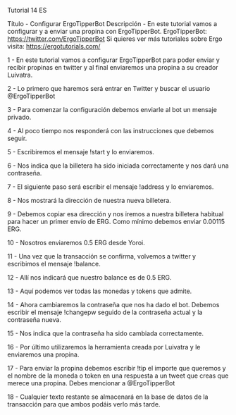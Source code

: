 Tutorial 14 ES

Título - Configurar ErgoTipperBot
Descripción - En este tutorial vamos a configurar y a enviar una propina con ErgoTipperBot. ErgoTipperBot: https://twitter.com/ErgoTipperBot
Si quieres ver más tutoriales sobre Ergo visita: https://ergotutorials.com/

1 - En este tutorial vamos a configurar ErgoTipperBot para poder enviar y recibir propinas en twitter y al final enviaremos una propina a su creador Luivatra.

2 - Lo primero que haremos será entrar en Twitter y buscar el usuario @ErgoTipperBot

3 - Para comenzar la configuración debemos enviarle al bot un mensaje privado.

4 - Al poco tiempo nos responderá con las instrucciones que debemos seguir. 

5 - Escribiremos el mensaje !start y lo enviaremos.

6 - Nos indica que la billetera ha sido iniciada correctamente y nos dará una contraseña. 

7 - El siguiente paso será escribir el mensaje !address y lo enviaremos.

8 - Nos mostrará la dirección de nuestra nueva billetera.

9 - Debemos copiar esa dirección y nos iremos a nuestra billetera habitual para hacer un primer envío de ERG. Como mínimo debemos enviar 0.00115 ERG.

10 - Nosotros enviaremos 0.5 ERG desde Yoroi.

11 - Una vez que la transacción se confirma, volvemos a twitter y escribimos el mensaje !balance. 

12 - Allí nos indicará que nuestro balance es de 0.5 ERG.

13 - Aquí podemos ver todas las monedas y tokens que admite.

14 - Ahora cambiaremos la contraseña que nos ha dado el bot. Debemos escribir el mensaje !changepw seguido de la contraseña actual y la contraseña nueva. 

15 - Nos indica que la contraseña ha sido cambiada correctamente.

16 - Por último utilizaremos la herramienta creada por Luivatra y le enviaremos una propina. 

17 - Para enviar la propina debemos escribir !tip el importe que queremos y el nombre de la moneda o token en una respuesta a un tweet que creas que merece una propina. Debes mencionar a @ErgoTipperBot

18 - Cualquier texto restante se almacenará en la base de datos de la transacción para que ambos podáis verlo más tarde.